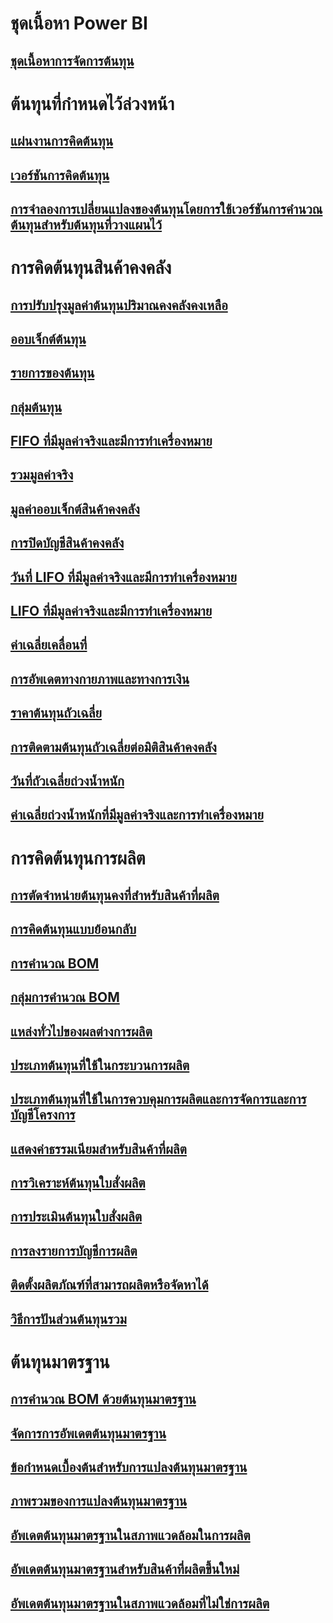 # ชุดเนื้อหา Power BI
## [ชุดเนื้อหาการจัดการต้นทุน](/dynamics365/operations/dev-itpro/analytics/cost-management-content-pack?toc=/dynamics365/operations/supply-chain/toc.json)
# ต้นทุนที่กำหนดไว้ล่วงหน้า
## [แผ่นงานการคิดต้นทุน](costing-sheets.md)
## [เวอร์ชันการคิดต้นทุน](costing-versions.md)
## [การจำลองการเปลี่ยนแปลงของต้นทุนโดยการใช้เวอร์ชันการคำนวณต้นทุนสำหรับต้นทุนที่วางแผนไว้](simulate-cost-changes-costing-version-planned-costs.md)
# การคิดต้นทุนสินค้าคงคลัง
## [การปรับปรุงมูลค่าต้นทุนปริมาณคงคลังคงเหลือ](adjust-hand-inventory-cost-values.md)
## [ออบเจ็กต์ต้นทุน](cost-object.md)
## [รายการของต้นทุน](cost-entries.md)
## [กลุ่มต้นทุน](cost-groups.md)
## [FIFO ที่มีมูลค่าจริงและมีการทำเครื่องหมาย](fifo-physical-value-marking.md)
## [รวมมูลค่าจริง](include-physical-value.md)
## [มูลค่าออบเจ็กต์สินค้าคงคลัง](physical-quantity.md)
## [การปิดบัญชีสินค้าคงคลัง](inventory-close.md)
## [วันที่ LIFO ที่มีมูลค่าจริงและมีการทำเครื่องหมาย](lifo-date-physical-value-marking.md)
## [LIFO ที่มีมูลค่าจริงและมีการทำเครื่องหมาย](lifo-physical-value-marking.md)
## [ค่าเฉลี่ยเคลื่อนที่](moving-average.md)
## [การอัพเดตทางกายภาพและทางการเงิน](physical-financial-updates.md)
## [ราคาต้นทุนถัวเฉลี่ย](running-average-cost-price.md)
## [การติดตามต้นทุนถัวเฉลี่ยต่อมิติสินค้าคงคลัง](track-running-average-cost-per-inventory-dimension.md)
## [วันที่ถัวเฉลี่ยถ่วงน้ำหนัก](weighted-average-date.md)
## [ค่าเฉลี่ยถ่วงน้ำหนักที่มีมูลค่าจริงและการทำเครื่องหมาย](weighted-average-physical-value-marking.md)
# การคิดต้นทุนการผลิต
## [การตัดจำหน่ายต้นทุนคงที่สำหรับสินค้าที่ผลิต](amortize-constant-costs-manufactured-item.md)
## [การคิดต้นทุนแบบย้อนกลับ](backflush-costing.md)
## [การคำนวณ BOM](bom-calculations.md)
## [กลุ่มการคำนวณ BOM](bom-calculation-groups.md)
## [แหล่งทั่วไปของผลต่างการผลิต](common-sources-of-production-variances.md)
## [ประเภทต้นทุนที่ใช้ในกระบวนการผลิต](cost-categories-used-production-routings.md)
## [ประเภทต้นทุนที่ใช้ในการควบคุมการผลิตและการจัดการและการบัญชีโครงการ](cost-categories-used-production-control-project-management-accounting.md)
## [แสดงค่าธรรมเนียมสำหรับสินค้าที่ผลิต](charges-manufactured-item.md)
## [การวิเคราะห์ต้นทุนใบสั่งผลิต](production-order-cost-analysis.md)
## [การประเมินต้นทุนใบสั่งผลิต](production-order-cost-estimation.md)
## [การลงรายการบัญชีการผลิต](production-posting.md)
## [ติดตั้งผลิตภัณฑ์ที่สามารถผลิตหรือจัดหาได้](manufactured-items-treated-as-purchased-items.md)
## [วิธีการปันส่วนต้นทุนรวม](methodology-total-cost-allocation.md)
# ต้นทุนมาตรฐาน
## [การคำนวณ BOM ด้วยต้นทุนมาตรฐาน](information-used-bom-calculations-standard-costs.md)
## [จัดการการอัพเดตต้นทุนมาตรฐาน](manage-standard-cost-updates.md)
## [ข้อกำหนดเบื้องต้นสำหรับการแปลงต้นทุนมาตรฐาน](prerequisites-standard-cost-conversion.md)
## [ภาพรวมของการแปลงต้นทุนมาตรฐาน](standard-cost-conversion-overview.md)
## [อัพเดตต้นทุนมาตรฐานในสภาพแวดล้อมในการผลิต](update-standard-costs-manufacturing-environment.md)
## [อัพเดตต้นทุนมาตรฐานสำหรับสินค้าที่ผลิตขึ้นใหม่](update-standard-costs-new-manufactured-item.md)
## [อัพเดตต้นทุนมาตรฐานในสภาพแวดล้อมที่ไม่ใช่การผลิต](update-standard-costs-non-manufacturing-environment.md)



